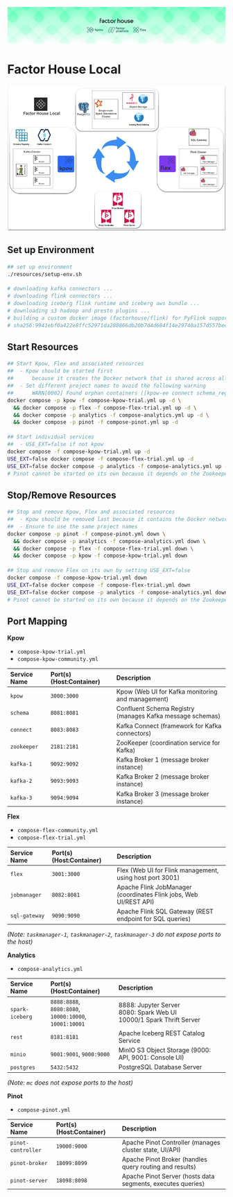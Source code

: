 ![factorhouse](./images/factorhouse.jfif)

# Factor House Local

![architecture](./images/factorhouse-local.png)

## Set up Environment

```bash
## set up environment
./resources/setup-env.sh

# downloading kafka connectors ...
# downloading flink connectors ...
# downloading iceberg flink runtime and iceberg aws bundle ...
# downloading s3 hadoop and presto plugins ...
# building a custom docker image (factorhouse/flink) for PyFlink support ...
# sha256:9941ebf0a422e8ffc52971da280866db20b7d4d684f14e29740a157d557bee34
```

## Start Resources

```bash
## Start Kpow, Flex and associated resources
##  - Kpow should be started first
##      because it creates the Docker network that is shared across all resources
##  - Set different project names to avoid the following warning
##      WARN[0002] Found orphan containers ([kpow-ee connect schema_registry kafka-2 kafka-1 kafka-3 zookeeper]) for this project.
docker compose -p kpow -f compose-kpow-trial.yml up -d \
  && docker compose -p flex -f compose-flex-trial.yml up -d \
  && docker compose -p analytics -f compose-analytics.yml up -d \
  && docker compose -p pinot -f compose-pinot.yml up -d

## Start individual services
##  - USE_EXT=false if not kpow
docker compose -f compose-kpow-trial.yml up -d
USE_EXT=false docker compose -f compose-flex-trial.yml up -d
USE_EXT=false docker compose -p analytics -f compose-analytics.yml up -d
# Pinot cannot be started on its own because it depends on the Zookeeper service in the Kpow stack
```

## Stop/Remove Resources

```bash
## Stop and remove Kpow, Flex and associated resources
##  - Kpow should be removed last because it contains the Docker network
##  - Ensure to use the same project names
docker compose -p pinot -f compose-pinot.yml down \
  && docker compose -p analytics -f compose-analytics.yml down \
  && docker compose -p flex -f compose-flex-trial.yml down \
  && docker compose -p kpow -f compose-kpow-trial.yml down

## Stop and remove Flex on its own by setting USE_EXT=false
docker compose -f compose-kpow-trial.yml down
USE_EXT=false docker compose -f compose-flex-trial.yml down
USE_EXT=false docker compose -p analytics -f compose-analytics.yml down
# Pinot cannot be started on its own because it depends on the Zookeeper service in the Kpow stack
```

## Port Mapping

**Kpow**

- `compose-kpow-trial.yml`
- `compose-kpow-community.yml`

| Service Name | Port(s) (Host:Container) | Description                                               |
| :----------- | :----------------------- | :-------------------------------------------------------- |
| `kpow`       | `3000:3000`              | Kpow (Web UI for Kafka monitoring and management)         |
| `schema`     | `8081:8081`              | Confluent Schema Registry (manages Kafka message schemas) |
| `connect`    | `8083:8083`              | Kafka Connect (framework for Kafka connectors)            |
| `zookeeper`  | `2181:2181`              | ZooKeeper (coordination service for Kafka)                |
| `kafka-1`    | `9092:9092`              | Kafka Broker 1 (message broker instance)                  |
| `kafka-2`    | `9093:9093`              | Kafka Broker 2 (message broker instance)                  |
| `kafka-3`    | `9094:9094`              | Kafka Broker 3 (message broker instance)                  |

**Flex**

- `compose-flex-community.yml`
- `compose-flex-trial.yml`

| Service Name  | Port(s) (Host:Container) | Description                                                       |
| :------------ | :----------------------- | :---------------------------------------------------------------- |
| `flex`        | `3001:3000`              | Flex (Web UI for Flink management, using host port 3001)          |
| `jobmanager`  | `8082:8081`              | Apache Flink JobManager (coordinates Flink jobs, Web UI/REST API) |
| `sql-gateway` | `9090:9090`              | Apache Flink SQL Gateway (REST endpoint for SQL queries)          |

_(Note: `taskmanager-1`, `taskmanager-2`, `taskmanager-3` do not expose ports to the host)_

**Analytics**

- `compose-analytics.yml`

| Service Name    | Port(s) (Host:Container)                                     | Description                                                               |
| :-------------- | :----------------------------------------------------------- | :------------------------------------------------------------------------ |
| `spark-iceberg` | `8888:8888`,<br>`8080:8080`,<br>`10000:10000`, `10001:10001` | 8888: Jupyter Server<br>8080: Spark Web UI<br>10000/1 Spark Thrift Server |
| `rest`          | `8181:8181`                                                  | Apache Iceberg REST Catalog Service                                       |
| `minio`         | `9001:9001`, `9000:9000`                                     | MinIO S3 Object Storage (9000: API, 9001: Console UI)                     |
| `postgres`      | `5432:5432`                                                  | PostgreSQL Database Server                                                |

_(Note: `mc` does not expose ports to the host)_

**Pinot**

- `compose-pinot.yml`

| Service Name       | Port(s) (Host:Container) | Description                                                 |
| :----------------- | :----------------------- | :---------------------------------------------------------- |
| `pinot-controller` | `19000:9000`             | Apache Pinot Controller (manages cluster state, UI/API)     |
| `pinot-broker`     | `18099:8099`             | Apache Pinot Broker (handles query routing and results)     |
| `pinot-server`     | `18098:8098`             | Apache Pinot Server (hosts data segments, executes queries) |

